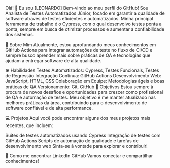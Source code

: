 Olá! 👋 Eu sou [LEONARDO]
Bem-vindo ao meu perfil do GitHub! Sou Analista de Testes Automatizados Júnior, focado em garantir a qualidade de software através de testes eficientes e automatizados. Minha principal ferramenta de trabalho é o Cypress, com o qual desenvolvo testes ponta a ponta, sempre em busca de otimizar processos e aumentar a confiabilidade dos sistemas.

🚀 Sobre Mim
Atualmente, estou aprofundando meus conhecimentos em GitHub Actions para integrar automações de teste no fluxo de CI/CD e sempre busco aprender mais sobre práticas de QA e tecnologias que ajudam a entregar software de alta qualidade.

⚙️ Habilidades
Testes Automatizados: Cypress, Testes Funcionais, Testes de Regressão
Integração Contínua: GitHub Actions
Desenvolvimento Web: JavaScript, HTML, CSS
Colaboração em Equipe: Metodologias ágeis e boas práticas de QA
Versionamento: Git, GitHub
🎯 Objetivos
Estou sempre à procura de novos desafios e oportunidades para crescer como profissional de QA e automação de testes. Meu objetivo é me manter atualizado nas melhores práticas da área, contribuindo para o desenvolvimento de software confiável e de alta performance.

💻 Projetos
Aqui você pode encontrar alguns dos meus projetos mais recentes, que incluem:

Suítes de testes automatizados usando Cypress
Integração de testes com GitHub Actions
Scripts de automação de qualidade e tarefas de desenvolvimento web
Sinta-se à vontade para explorar e contribuir!

🔗 Como me encontrar
LinkedIn
GitHub
Vamos conectar e compartilhar conhecimentos!
